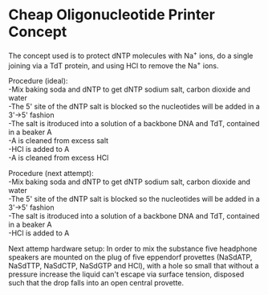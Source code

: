 # Cheap Oligonucleotide Printer Concept
The concept used is to protect dNTP molecules with Na<sup>+</sup> ions, do a single joining via a TdT protein, and using HCl to remove the Na<sup>+</sup> ions.

Procedure (ideal):<br />
-Mix baking soda and dNTP to get dNTP sodium salt, carbon dioxide and water<br />
-The 5' site of the dNTP salt is blocked so the nucleotides will be added in a 3'->5' fashion<br />
-The salt is itroduced into a solution of a backbone DNA and TdT, contained in a beaker A<br />
-A is cleaned from excess salt<br />
-HCl is added to A<br />
-A is cleaned from excess HCl

Procedure (next attempt):<br />
-Mix baking soda and dNTP to get dNTP sodium salt, carbon dioxide and water<br />
-The 5' site of the dNTP salt is blocked so the nucleotides will be added in a 3'->5' fashion<br />
-The salt is itroduced into a solution of a backbone DNA and TdT, contained in a beaker A<br />
-HCl is added to A

Next attemp hardware setup:
In order to mix the substance five headphone speakers are mounted on the plug of five eppendorf provettes (NaSdATP, NaSdTTP, NaSdCTP, NaSdGTP and HCl), with a hole so small that without a pressure increase the liquid can't escape via surface tension, disposed such that the drop falls into an open central provette.
